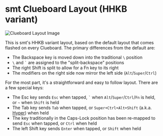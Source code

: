 # smt Clueboard Layout (HHKB variant)

![Clueboard Layout Image](http://i.imgur.com/Ll5gGte.png)

This is smt's HHKB variant layout, based on the default layout that comes
flashed on every Clueboard. The primary differences from the default are:

- The Backspace key is moved down into the traditional `\` position
- `\` and `` ` `` are assigned to the "split-backspace" positions
- The right Shift is split to allow for a Fn key to its right
- The modifiers on the right side now mirror the left side (`Alt`/`Super`/`Ctrl`)

For the most part, it's a straightforward and easy to follow layout. There
are a few special keys:

- The Esc key sends `Esc` when tapped, `` ` `` when `Alt`/`Super`/`Ctrl`/`Fn` is held, or `~` when `Shift` is held
- The Tab key sends `Tab` when tapped, or `Super+Ctrl+Alt+Shift` (a.k.a. [Hyper]) when held
- The key traditionally in the Caps-Lock position has been re-mapped to send `Esc` when tapped, or `Ctrl` when held
- The left Shift key sends `Enter` when tapped, or `Shift` when held

[Hyper]: http://brettterpstra.com/2012/12/08/a-useful-caps-lock-key/
